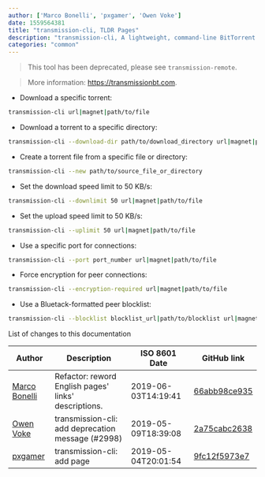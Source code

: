 ```yaml
---
author: ['Marco Bonelli', 'pxgamer', 'Owen Voke']
date: 1559564381
title: "transmission-cli, TLDR Pages"
description: "transmission-cli, A lightweight, command-line BitTorrent client."
categories: "common"
---
```

> This tool has been deprecated, please see `transmission-remote`.

> More information: <https://transmissionbt.com>.

- Download a specific torrent:

```bash
transmission-cli url|magnet|path/to/file
```

- Download a torrent to a specific directory:

```bash
transmission-cli --download-dir path/to/download_directory url|magnet|path/to/file
```

- Create a torrent file from a specific file or directory:

```bash
transmission-cli --new path/to/source_file_or_directory
```

- Set the download speed limit to 50 KB/s:

```bash
transmission-cli --downlimit 50 url|magnet|path/to/file
```

- Set the upload speed limit to 50 KB/s:

```bash
transmission-cli --uplimit 50 url|magnet|path/to/file
```

- Use a specific port for connections:

```bash
transmission-cli --port port_number url|magnet|path/to/file
```

- Force encryption for peer connections:

```bash
transmission-cli --encryption-required url|magnet|path/to/file
```

- Use a Bluetack-formatted peer blocklist:

```bash
transmission-cli --blocklist blocklist_url|path/to/blocklist url|magnet|path/to/file
```
List of changes to this documentation


Author | Description | ISO 8601 Date | GitHub link
------|-----|-----|-----
[Marco Bonelli](mailto:marco@mebeim.net) | Refactor: reword English pages' links' descriptions. | 2019-06-03T14:19:41 | [66abb98ce935](https://github.com/tldr-pages/tldr/commit/66abb98ce935c0f4516bf30c4d6da72180d5a3ab)
[Owen Voke](mailto:owzie123@gmail.com) | transmission-cli: add deprecation message (#2998) | 2019-05-09T18:39:08 | [2a75cabc2638](https://github.com/tldr-pages/tldr/commit/2a75cabc263861b12cbcf57fbc90ed8f8f88f630)
[pxgamer](mailto:owzie123@gmail.com) | transmission-cli: add page | 2019-05-04T20:01:54 | [9fc12f5973e7](https://github.com/tldr-pages/tldr/commit/9fc12f5973e7718948fee50b1f1ca6e94ead4565)

